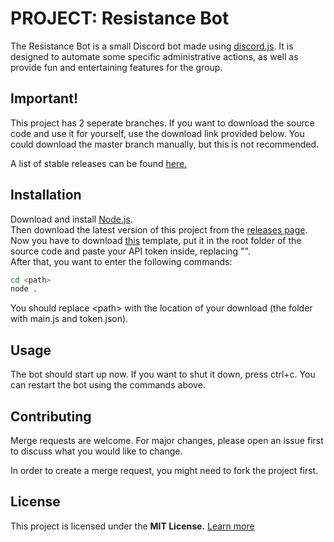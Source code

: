 # PROJECT: Resistance Bot

The Resistance Bot is a small Discord bot made using [discord.js](https://discord.js.org/). It is designed to automate some specific administrative actions, as well as provide fun and entertaining features for the group.

## Important!
This project has 2 seperate branches. If you want to download the source code and use it for yourself, use the download link provided below. You could download the master branch manually, but this is not recommended.  

A list of stable releases can be found [here.](https://lordvertice.hopto.org/LordVertice/resistance-bot/-/releases)


## Installation

Download and install [Node.js](https://nodejs.org/en/).  
Then download the latest version of this project from the [releases page](https://lordvertice.hopto.org/LordVertice/resistance-bot/-/releases).  
Now you have to download [this](https://mega.nz/file/qB9ECKrL#2tInDeIXNWZZ9m2jJrfM9rSjnCdnxp8Vm5XAmEnxvyc) template, put it in the root folder of the source code and paste your API token inside, replacing "<token here>".  
After that, you want to enter the following commands:

```bash
cd <path>
node .
```
You should replace \<path> with the location of your download (the folder with main.js and token.json).

## Usage

The bot should start up now. If you want to shut it down, press ctrl+c.
You can restart the bot using the commands above.

## Contributing
Merge requests are welcome. For major changes, please open an issue first to discuss what you would like to change.  

In order to create a merge request, you might need to fork the project first.

## License
This project is licensed under the **MIT License.** [Learn more](https://choosealicense.com/licenses/mit/)